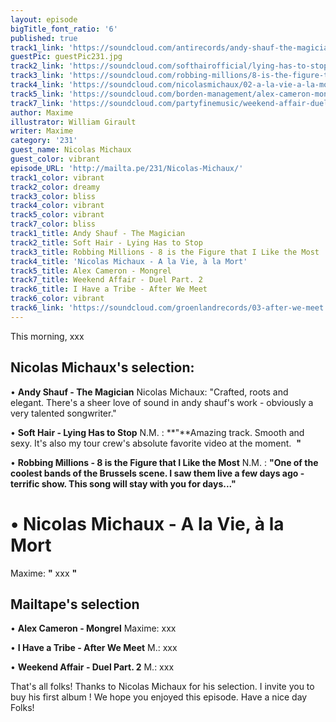 ```yaml
---
layout: episode
bigTitle_font_ratio: '6'
published: true
track1_link: 'https://soundcloud.com/antirecords/andy-shauf-the-magician'
guestPic: guestPic231.jpg
track2_link: 'https://soundcloud.com/softhairofficial/lying-has-to-stop-single'
track3_link: 'https://soundcloud.com/robbing-millions/8-is-the-figure-that-i-like-the-most'
track4_link: 'https://soundcloud.com/nicolasmichaux/02-a-la-vie-a-la-mort'
track5_link: 'https://soundcloud.com/borden-management/alex-cameron-mongrel'
track7_link: 'https://soundcloud.com/partyfinemusic/weekend-affair-duel-part-2'
author: Maxime
illustrator: William Girault
writer: Maxime
category: '231'
guest_name: Nicolas Michaux
guest_color: vibrant
episode_URL: 'http://mailta.pe/231/Nicolas-Michaux/'
track1_color: vibrant
track2_color: dreamy
track3_color: bliss
track4_color: vibrant
track5_color: vibrant
track7_color: bliss
track1_title: Andy Shauf - The Magician
track2_title: Soft Hair - Lying Has to Stop
track3_title: Robbing Millions - 8 is the Figure that I Like the Most
track4_title: 'Nicolas Michaux - A la Vie, à la Mort'
track5_title: Alex Cameron - Mongrel
track7_title: Weekend Affair - Duel Part. 2
track6_title: I Have a Tribe - After We Meet
track6_color: vibrant
track6_link: 'https://soundcloud.com/groenlandrecords/03-after-we-meet'
---
```

<p id="introduction">This morning, xxx  </p>
 
 
## Nicolas Michaux's selection:

• **Andy Shauf - The Magician**
Nicolas Michaux: "Crafted, roots and elegant. There's a sheer love of sound in andy shauf's work - obviously a very talented songwriter."

• **Soft Hair - Lying Has to Stop**
N.M. : **"**Amazing track. Smooth and sexy. It's also my tour crew's absolute favorite video at the moment.  **"**

• **Robbing Millions - 8 is the Figure that I Like the Most**
N.M. : **"**One of the coolest bands of the Brussels scene. I saw them live a few days ago - terrific show. This song will stay with you for days...**"**


# • Nicolas Michaux - A la Vie, à la Mort
Maxime: **"** xxx **"**


## Mailtape's selection

• **Alex Cameron - Mongrel**
Maxime: xxx

• **I Have a Tribe - After We Meet**
M.: xxx

• **Weekend Affair - Duel Part. 2**
M.: xxx

<p id="outroduction">That's all folks! Thanks to Nicolas Michaux for his selection. I invite you to buy his first album ! We hope you enjoyed this episode. Have a nice day Folks!</p>